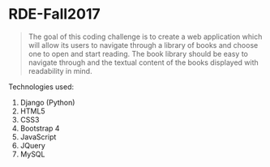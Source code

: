 # RDE-Fall2017

> The goal of this coding challenge is to create a web application which will allow its users to navigate through a library of books and choose one to open and start reading. The book library should be easy to navigate through and the textual content of the books displayed with readability in mind.

Technologies used:
1. Django (Python)
2. HTML5
3. CSS3
4. Bootstrap 4
5. JavaScript
6. JQuery
7. MySQL
